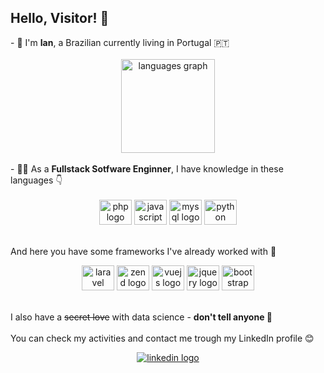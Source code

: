 
<p align="left"><h2>Hello, Visitor! 👋</h2>
-  🧑 I'm <b>Ian</b>, a Brazilian currently living in Portugal  🇵🇹
<br>
<br>
<div align="center">
  <img src="https://github-readme-stats.vercel.app/api/top-langs?locale=en&hide_title=false&layout=compact&card_width=320&langs_count=5&theme=shades-of-purple&hide_border=false&username=o-Ian" height="150" alt="languages graph"  />
</div>
<br>
- 👨‍💻 As a <b> Fullstack Sotfware Enginner</b>, I have knowledge in these languages 👇
<br>
<br>
<div align="center">
  <img src="https://cdn.jsdelivr.net/gh/devicons/devicon/icons/php/php-plain.svg" height="40" width="52" alt="php logo"  />
  <img src="https://cdn.jsdelivr.net/gh/devicons/devicon/icons/javascript/javascript-original.svg" height="40" width="52" alt="javascript logo"  />
  <img src="https://cdn.jsdelivr.net/gh/devicons/devicon/icons/mysql/mysql-original.svg" height="40" width="52" alt="mysql logo"  />
  <img src="https://cdn.jsdelivr.net/gh/devicons/devicon/icons/python/python-original.svg" height="40" width="52" alt="python logo"  />
</div>
<br>
<p align="left">And here you have some frameworks I've already worked with 🎉</p>

<div align="center">
  <img src="https://cdn.jsdelivr.net/gh/devicons/devicon/icons/laravel/laravel-plain.svg" height="40" width="52" alt="laravel logo"  />
  <img src="https://cdn.jsdelivr.net/gh/devicons/devicon/icons/zend/zend-plain.svg" height="40" width="52" alt="zend logo"  />
  <img src="https://cdn.jsdelivr.net/gh/devicons/devicon/icons/vuejs/vuejs-original.svg" height="40" width="52" alt="vuejs logo"  />
  <img src="https://cdn.jsdelivr.net/gh/devicons/devicon/icons/jquery/jquery-plain-wordmark.svg" height="40" width="52" alt="jquery logo"  />
  <img src="https://cdn.jsdelivr.net/gh/devicons/devicon/icons/bootstrap/bootstrap-original.svg" height="40" width="52" alt="bootstrap logo"  />
</div>
<br>

I also have a ~~secret love~~ with data science - <b>don't tell anyone 🤫</b>
<br>
<br>
You can check my activities and contact me trough my LinkedIn profile 😊
<div align="center">
<a href="https://www.linkedin.com/in/ian-silva-s/">
  <img src="https://img.shields.io/badge/LinkedIn-0077B5?style=for-the-badge&logo=linkedin&logoColor=white" alt="linkedin logo"  />
</a>
</div> 
